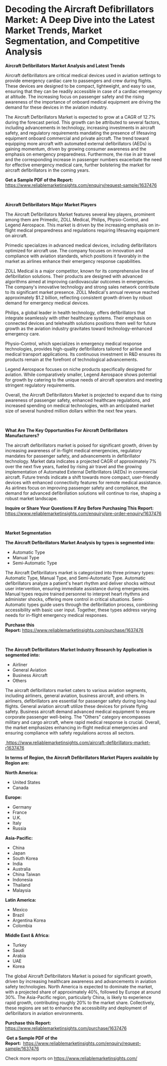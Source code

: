 <p><h1>Decoding the Aircraft Defibrillators Market: A Deep Dive into the Latest Market Trends, Market Segmentation, and Competitive Analysis</h1></p><p><strong>Aircraft Defibrillators Market Analysis and Latest Trends</strong></p>
<p><p>Aircraft defibrillators are critical medical devices used in aviation settings to provide emergency cardiac care to passengers and crew during flights. These devices are designed to be compact, lightweight, and easy to use, ensuring that they can be readily accessible in case of a cardiac emergency at altitude. The increasing focus on passenger safety and the rising awareness of the importance of onboard medical equipment are driving the demand for these devices in the aviation industry.</p><p>The Aircraft Defibrillators Market is expected to grow at a CAGR of 12.7% during the forecast period. This growth can be attributed to several factors, including advancements in technology, increasing investments in aircraft safety, and regulatory requirements mandating the presence of lifesaving equipment onboard commercial and private aircraft. The trend toward equipping more aircraft with automated external defibrillators (AEDs) is gaining momentum, driven by growing consumer awareness and the emphasis on emergency preparedness. Furthermore, the rise in air travel and the corresponding increase in passenger numbers exacerbate the need for effective emergency medical care, further bolstering the market for aircraft defibrillators in the coming years.</p></p>
<p><strong>Get a Sample PDF of the Report:&nbsp;</strong> <a href="https://www.reliablemarketinsights.com/enquiry/request-sample/1637476?utm_campaign=3312&utm_medium=2&utm_source=Github&utm_content=ia&utm_term=23032025&utm_id=aircraft-defibrillators">https://www.reliablemarketinsights.com/enquiry/request-sample/1637476</a></p>
<p>&nbsp;</p>
<p><strong>Aircraft Defibrillators Major Market Players</strong></p>
<p><p>The Aircraft Defibrillators Market features several key players, prominent among them are Primedic, ZOLL Medical, Philips, Physio-Control, and Legend Aerospace. This market is driven by the increasing emphasis on in-flight medical preparedness and regulations requiring lifesaving equipment on aircraft.</p><p>Primedic specializes in advanced medical devices, including defibrillators optimized for aircraft use. The company focuses on innovation and compliance with aviation standards, which positions it favorably in the market as airlines enhance their emergency response capabilities.</p><p>ZOLL Medical is a major competitor, known for its comprehensive line of defibrillation solutions. Their products are designed with advanced algorithms aimed at improving cardiovascular outcomes in emergencies. The company's innovative technology and strong sales network contribute to its significant market presence. ZOLL Medical's annual revenue reached approximately $1.2 billion, reflecting consistent growth driven by robust demand for emergency medical devices.</p><p>Philips, a global leader in health technology, offers defibrillators that integrate seamlessly with other healthcare systems. Their emphasis on connected devices and telehealth solutions positions them well for future growth as the aviation industry gravitates toward technology-enhanced emergency care.</p><p>Physio-Control, which specializes in emergency medical response technologies, provides high-quality defibrillators tailored for airline and medical transport applications. Its continuous investment in R&D ensures its products remain at the forefront of technological advancements.</p><p>Legend Aerospace focuses on niche products specifically designed for aviation. While comparatively smaller, Legend Aerospace shows potential for growth by catering to the unique needs of aircraft operators and meeting stringent regulatory requirements.</p><p>Overall, the Aircraft Defibrillators Market is projected to expand due to rising awareness of passenger safety, enhanced healthcare regulations, and increased spending on medical technologies, with an anticipated market size of several hundred million dollars within the next few years.</p></p>
<p>&nbsp;</p>
<p><strong>What Are The Key Opportunities For Aircraft Defibrillators Manufacturers?</strong></p>
<p><p>The aircraft defibrillators market is poised for significant growth, driven by increasing awareness of in-flight medical emergencies, regulatory mandates for passenger safety, and advancements in defibrillator technology. Market data indicates a projected CAGR of approximately 7% over the next five years, fueled by rising air travel and the growing implementation of Automated External Defibrillators (AEDs) in commercial aircraft. Future trends indicate a shift towards more compact, user-friendly devices with enhanced connectivity features for remote medical assistance. As airlines focus on improving passenger safety and compliance, the demand for advanced defibrillation solutions will continue to rise, shaping a robust market landscape.</p></p>
<p><strong>Inquire or Share Your Questions If Any Before Purchasing This Report:</strong> <a href="https://www.reliablemarketinsights.com/enquiry/pre-order-enquiry/1637476?utm_campaign=3312&utm_medium=2&utm_source=Github&utm_content=ia&utm_term=23032025&utm_id=aircraft-defibrillators">https://www.reliablemarketinsights.com/enquiry/pre-order-enquiry/1637476</a></p>
<p>&nbsp;</p>
<p><strong>Market Segmentation</strong></p>
<p><strong>The Aircraft Defibrillators Market Analysis by types is segmented into:</strong></p>
<p><ul><li>Automatic Type</li><li>Manual Type</li><li>Semi-Automatic Type</li></ul></p>
<p><p>The Aircraft Defibrillators market is categorized into three primary types: Automatic Type, Manual Type, and Semi-Automatic Type. Automatic defibrillators analyze a patient's heart rhythm and deliver shocks without user intervention, ensuring immediate assistance during emergencies. Manual types require trained personnel to interpret heart rhythms and administer shocks, offering more control in critical situations. Semi-Automatic types guide users through the defibrillation process, combining accessibility with basic user input. Together, these types address varying needs for in-flight emergency medical responses.</p></p>
<p><strong>Purchase this Report:&nbsp;</strong><a href="https://www.reliablemarketinsights.com/purchase/1637476?utm_campaign=3312&utm_medium=2&utm_source=Github&utm_content=ia&utm_term=23032025&utm_id=aircraft-defibrillators">https://www.reliablemarketinsights.com/purchase/1637476</a></p>
<p>&nbsp;</p>
<p><strong>The Aircraft Defibrillators Market Industry Research by Application is segmented into:</strong></p>
<p><ul><li>Airliner</li><li>General Aviation</li><li>Business Aircraft</li><li>Others</li></ul></p>
<p><p>The aircraft defibrillators market caters to various aviation segments, including airliners, general aviation, business aircraft, and others. In airliners, defibrillators are essential for passenger safety during long-haul flights. General aviation aircraft utilize these devices for private flying safety. Business aircraft demand advanced medical equipment to ensure corporate passenger well-being. The "Others" category encompasses military and cargo aircraft, where rapid medical response is crucial. Overall, the market emphasizes enhancing in-flight medical emergencies and ensuring compliance with safety regulations across all sectors.</p></p>
<p><a href="https://www.reliablemarketinsights.com/aircraft-defibrillators-market-r1637476?utm_campaign=3312&utm_medium=2&utm_source=Github&utm_content=ia&utm_term=23032025&utm_id=aircraft-defibrillators">&nbsp;https://www.reliablemarketinsights.com/aircraft-defibrillators-market-r1637476</a></p>
<p><strong>In terms of Region, the Aircraft Defibrillators Market Players available by Region are:</strong></p>
<p>
    <p> <strong> North America: </strong>
        <ul>
            <li>United States</li>
            <li>Canada</li>
        </ul>
        </p> 
    <p> <strong> Europe: </strong>
        <ul>
            <li>Germany</li>
            <li>France</li>
            <li>U.K.</li>
            <li>Italy</li>
            <li>Russia</li>
        </ul>
        </p> 
    <p> <strong> Asia-Pacific: </strong>
        <ul>
            <li>China</li>
            <li>Japan</li>
            <li>South Korea</li>
            <li>India</li>
            <li>Australia</li>
            <li>China Taiwan</li>
            <li>Indonesia</li>
            <li>Thailand</li>
            <li>Malaysia</li>
        </ul>
        </p> 
    <p> <strong> Latin America: </strong>
        <ul>
            <li>Mexico</li>
            <li>Brazil</li>
            <li>Argentina Korea</li>
            <li>Colombia</li>
        </ul>
        </p> 
    <p> <strong> Middle East & Africa: </strong>
        <ul>
            <li>Turkey</li>
            <li>Saudi</li>
            <li>Arabia</li>
            <li>UAE</li>
            <li>Korea</li>
        </ul>
    </p>
    </p>
<p><p>The global Aircraft Defibrillators Market is poised for significant growth, driven by increasing healthcare awareness and advancements in aviation safety technologies. North America is expected to dominate the market, with a projected share of approximately 40%, followed by Europe at around 30%. The Asia-Pacific region, particularly China, is likely to experience rapid growth, contributing roughly 20% to the market share. Collectively, these regions are set to enhance the accessibility and deployment of defibrillators in aviation environments.</p></p>
<p><strong>Purchase this Report: </strong><a href="https://www.reliablemarketinsights.com/purchase/1637476?utm_campaign=3312&utm_medium=2&utm_source=Github&utm_content=ia&utm_term=23032025&utm_id=aircraft-defibrillators">https://www.reliablemarketinsights.com/purchase/1637476</a></p>
<p>&nbsp;<strong>Get a Sample PDF of the Report:&nbsp;&nbsp;</strong><a href="https://www.reliablemarketinsights.com/enquiry/request-sample/1637476?utm_campaign=3312&utm_medium=2&utm_source=Github&utm_content=ia&utm_term=23032025&utm_id=aircraft-defibrillators">https://www.reliablemarketinsights.com/enquiry/request-sample/1637476</a></p>
<p><strong></strong></p>
<p>Check more reports on <a href="https://www.reliablemarketinsights.com/?utm_campaign=3312&utm_medium=2&utm_source=Github&utm_content=ia&utm_term=23032025&utm_id=aircraft-defibrillators">https://www.reliablemarketinsights.com/</a></p>